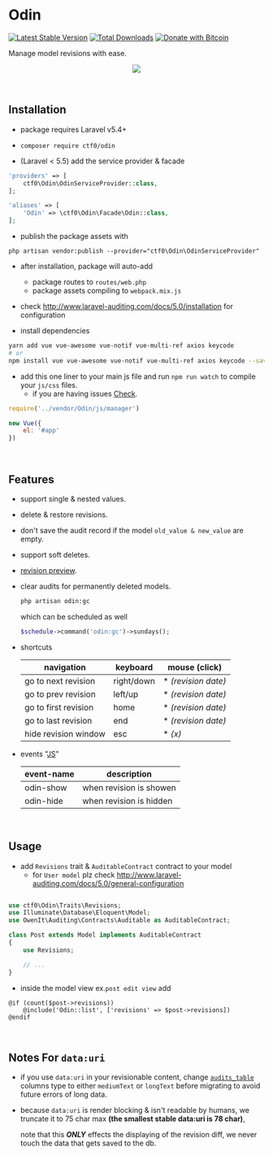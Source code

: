 # Odin

[![Latest Stable Version](https://img.shields.io/packagist/v/ctf0/odin.svg)](https://packagist.org/packages/ctf0/odin) [![Total Downloads](https://img.shields.io/packagist/dt/ctf0/odin.svg)](https://packagist.org/packages/ctf0/odin)
[![Donate with Bitcoin](https://en.cryptobadges.io/badge/micro/16ri7Hh848bw7vxbEevKHFuHXLmsV8Vc9L)](https://en.cryptobadges.io/donate/16ri7Hh848bw7vxbEevKHFuHXLmsV8Vc9L)

Manage model revisions with ease.

<p align="center">
    <img src="https://user-images.githubusercontent.com/7388088/33775349-be6f1696-dc46-11e7-880f-693a47d86b52.jpg">
</p>

<br>

## Installation

- package requires Laravel v5.4+

- `composer require ctf0/odin`

- (Laravel < 5.5) add the service provider & facade

```php
'providers' => [
    ctf0\Odin\OdinServiceProvider::class,
];

'aliases' => [
    'Odin' => \ctf0\Odin\Facade\Odin::class,
];
```

- publish the package assets with

`php artisan vendor:publish --provider="ctf0\Odin\OdinServiceProvider"`

- after installation, package will auto-add
    + package routes to `routes/web.php`
    + package assets compiling to `webpack.mix.js`

- check http://www.laravel-auditing.com/docs/5.0/installation for configuration

- install dependencies

```bash
yarn add vue vue-awesome vue-notif vue-multi-ref axios keycode
# or
npm install vue vue-awesome vue-notif vue-multi-ref axios keycode --save
```

- add this one liner to your main js file and run `npm run watch` to compile your `js/css` files.
    + if you are having issues [Check](https://ctf0.wordpress.com/2017/09/12/laravel-mix-es6/).

```js
require('../vendor/Odin/js/manager')

new Vue({
    el: '#app'
})
```

<br>

## Features

- support single & nested values.
- delete & restore revisions.
- don't save the audit record if the model `old_value & new_value` are empty.
- support soft deletes.
- [revision preview](https://github.com/ctf0/Odin/wiki/Preview-Revision).
- clear audits for permanently deleted models.
    ```bash
    php artisan odin:gc
    ```

    which can be scheduled as well
    ```php
    $schedule->command('odin:gc')->sundays();
    ```

- shortcuts

    |      navigation      |  keyboard  |    mouse (click)    |
    |----------------------|------------|---------------------|
    | go to next revision  | right/down | * *(revision date)* |
    | go to prev revision  | left/up    | * *(revision date)* |
    | go to first revision | home       | * *(revision date)* |
    | go to last revision  | end        | * *(revision date)* |
    | hide revision window | esc        | * *(x)*             |

- events "[JS](https://github.com/gocanto/vuemit)"

    | event-name |       description       |
    |------------|-------------------------|
    | odin-show   | when revision is showen |
    | odin-hide   | when revision is hidden |

<br>

## Usage

- add `Revisions` trait & `AuditableContract` contract to your model
    + for `User model` plz check http://www.laravel-auditing.com/docs/5.0/general-configuration

```php

use ctf0\Odin\Traits\Revisions;
use Illuminate\Database\Eloquent\Model;
use OwenIt\Auditing\Contracts\Auditable as AuditableContract;

class Post extends Model implements AuditableContract
{
    use Revisions;

    // ...
}
```

- inside the model view ex.`post edit view` add

```blade
@if (count($post->revisions))
    @include('Odin::list', ['revisions' => $post->revisions])
@endif
```

<br>

## Notes For `data:uri`

- if you use `data:uri` in your revisionable content, change [`audits_table`](https://github.com/owen-it/laravel-auditing/blob/958a6edd4cd4f9d61aa34f288f708644e150e866/database/migrations/audits.stub#L33-L34) columns type to either `mediumText` or `longText` before migrating to avoid future errors of long data.

- because `data:uri` is render blocking & isn't readable by humans, we truncate it to 75 char max **(the smallest stable data:uri is 78 char)**,

    note that this ***ONLY*** effects the displaying of the revision diff, we never touch the data that gets saved to the db.
